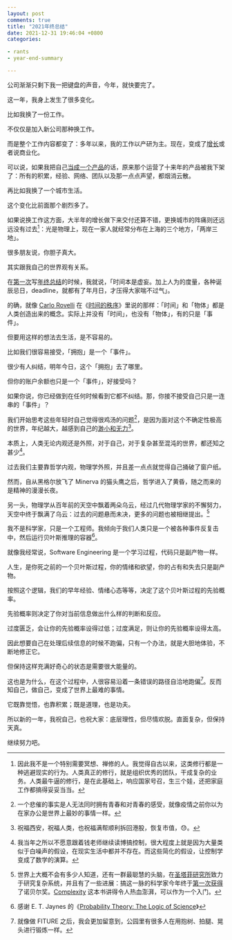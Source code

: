 ```yaml
---
layout: post
comments: true
title: "2021年终总结"
date: 2021-12-31 19:46:04 +0800
categories: 

- rants
- year-end-summary

---
```


公司渐渐只剩下我一把键盘的声音，今年，就快要完了。

这一年，我身上发生了很多变化。

比如我换了一份工作。

不仅仅是加入新公司那种换工作。

而是整个工作内容都变了：多年以来，我的工作以产研为主。现在，变成了[增长](/2021/06/what-i-learn-as-a-p5-growth-manager/)或者说商业化。

可以说，如果我把自己[当成一个产品](/2019/10/how-to-treat-your-30-years-career-as-a-product/)的话，原来那个运营了十来年的产品被我下架了：所有的积累，经验、网络、团队以及那一点点声望，都烟消云散。

再比如我换了一个城市生活。

这个变化比前面那个剧烈多了。

如果说换工作这方面，大半年的增长做下来交付还算不错，更换城市的阵痛则还远远没有过去[^1]：光是物理上，现在一家人就经常分布在上海的三个地方，「两岸三地」。

很多朋友说，你胆子真大。

其实跟我自己的世界观有关系。

在[第一次](/2017/12/last-day-in-2017/)写[年终总结](/categories/year-end-summary/)的时候，我就说，「时间本是虚妄。加上人为的度量，各种诞辰忌日，deadline，就都有了年月日，才压得大家喘不过气」。

的确，就像 [Carlo Rovelli](http://www.cpt.univ-mrs.fr/~rovelli/) 在《[时间的秩序](https://book.douban.com/subject/33424487/)》里说的那样：「时间」和「物体」都是人类创造出来的概念。实际上并没有「时间」，也没有「物体」，有的只是「事件」。

但要用这样的想法去生活，是不容易的。

比如我们很容易接受，「拥抱」是一个「事件」。

很少有人纠结，明年今日，这个「拥抱」去了哪里。

但你的账户余额也只是一个「事件」，好接受吗？

如果你说，你已经做到在任何时候看到它都不纠结。那，你接不接受自己只是一连串的「事件」？

我们开始思考这些年轻时自己觉得很鸡汤的问题[^2]，是因为面对这个不确定性极高的世界，年纪越大，越感到自己的[渺小和无力](/categories/mindfulness/)[^3]。

本质上，人类无论内观还是外照，对于自己，对于复杂甚至混沌的世界，都还知之甚少[^4]。

过去我们主要靠哲学内观，物理学外照，并且差一点点就觉得自己捅破了窗户纸。

然而，自从黑格尔放飞了 Minerva 的猫头鹰之后，哲学进入了黄昏，随之而来的是精神的漫漫长夜。

另一头，物理学从百年前的天空中飘着两朵乌云，经过几代物理学家的不懈努力，天空中终于飘满了乌云：过去的问题悬而未决，更多的问题也被相继提出。[^5]

我不是科学家，只是一个工程师。我倾向于我们人类只是一个被各种事件反复击中，然后运行贝叶斯推理的容器[^6]。

就像我经常说，Software Engineering 是一个学习过程，代码只是副产物一样。

人生，是你死之前的一个贝叶斯过程，你的情绪和欲望，你的占有和失去只是副产物。

按照这个逻辑，我们的早年经验、情绪心态等等，决定了这个贝叶斯过程的先验概率。

先验概率则决定了你对当前信息做出什么样的判断和反应。

过度匮乏，会让你的先验概率设得过低；过度满足，则让你的先验概率设得太高。

因此想要自己在处理后续信息的时候不跑偏，只有一个办法，就是大胆地体验，不断地修正它。

但保持这样充满好奇心的状态是需要很大能量的。

这也是为什么，在这个过程中，人很容易沿着一条错误的路径自洽地跑偏[^7]。反而知自己，做自己，变成了世界上最难的事情。

它既靠觉悟，也靠积累；既是道理，也是功夫。

所以新的一年，我祝自己，也祝大家：底层理性，但尽情欢脱。直面复杂，但保持天真。

继续努力吧。

[^1]: 因此我不是一个特别需要冥想、禅修的人。我觉得自古以来，这类修行都是一种逃避现实的行为。人类真正的修行，就是组织优秀的团队，干成复杂的业务。人类最牛逼的修行，是在此基础上，响应国家号召，生三个娃，还把家庭工作都搞得妥妥当当。
[^2]: 一个悲催的事实是人无法同时拥有青春和对青春的感受，就像疫情之前你以为在家办公是世界上最妙的事情一样。
[^3]: 祝福西安，祝福人类，也祝福满帮顺利拆回港股，恢复市值，😓。
[^4]: 我当年之所以不愿意跟着钱老师继续读博搞控制，很大程度上就是因为大量类似于白噪声的假设，在现实生活中都并不存在。而这些简化的假设，让控制学变成了数学的演算。
[^5]: 世界上大概不会有多少人知道，还有一群最聪慧的头脑，在[圣塔菲研究所](https://www.santafe.edu/)致力于研究复杂系统，并且有了一些进展：搞这一脉的科学家今年终于[第一次获得](https://www.santafe.edu/news-center/news/sfi-applauds-first-nobel-prize-complex-systems-research)了诺贝尔奖。[Complexity](https://www.amazon.com/Complexity-Emerging-Science-Order-Chaos-ebook/dp/B07WVV5J2R) 这本书讲得令人热血澎湃，可以作为一个入门。
[^6]: 感谢 E. T. Jaynes 的《[Probability Theory: The Logic of Science](https://www.amazon.com/Probability-Theory-Science-T-Jaynes/dp/0521592712)》
[^7]: 就像做 FITURE 之后，我会更加留意到，公园里有很多人在用抱树、拍腿、晃头进行锻炼一样。